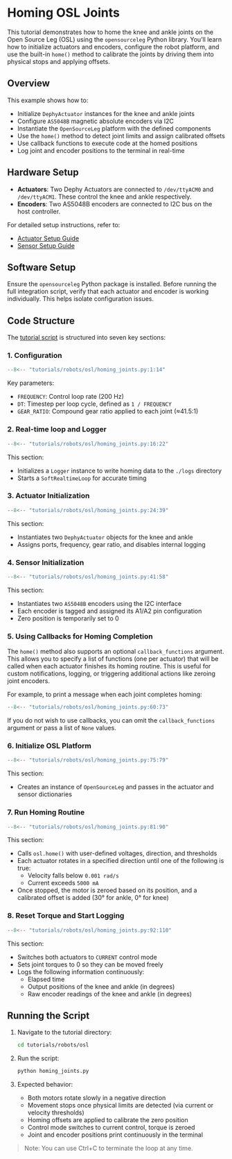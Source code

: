 # Homing OSL Joints

This tutorial demonstrates how to home the knee and ankle joints on the Open Source Leg (OSL) using the `opensourceleg` Python library. You’ll learn how to initialize actuators and encoders, configure the robot platform, and use the built-in `home()` method to calibrate the joints by driving them into physical stops and applying offsets.

## Overview

This example shows how to:

- Initialize `DephyActuator` instances for the knee and ankle joints
- Configure `AS5048B` magnetic absolute encoders via I2C
- Instantiate the `OpenSourceLeg` platform with the defined components
- Use the `home()` method to detect joint limits and assign calibrated offsets
- Use callback functions to execute code at the homed positions
- Log joint and encoder positions to the terminal in real-time

## Hardware Setup

- **Actuators**: Two Dephy Actuators are connected to `/dev/ttyACM0` and `/dev/ttyACM1`. These control the knee and ankle respectively.
- **Encoders**: Two AS5048B encoders are connected to I2C bus on the host controller.

For detailed setup instructions, refer to:

- [Actuator Setup Guide](https://github.com/neurobionics/opensourceleg/blob/main/tutorials/actuators/getting_started.md)
- [Sensor Setup Guide](https://github.com/neurobionics/opensourceleg/blob/main/tutorials/sensors/getting_started.md)

## Software Setup

Ensure the `opensourceleg` Python package is installed. Before running the full integration script, verify that each actuator and encoder is working individually. This helps isolate configuration issues.

## Code Structure

The [tutorial script](https://github.com/neurobionics/opensourceleg/blob/main/tutorials/robots/osl/homing_joints.py) is structured into seven key sections:

### 1. Configuration

```python
--8<-- "tutorials/robots/osl/homing_joints.py:1:14"
```

Key parameters:

- `FREQUENCY`: Control loop rate (200 Hz)
- `DT`: Timestep per loop cycle, defined as `1 / FREQUENCY`
- `GEAR_RATIO`: Compound gear ratio applied to each joint (≈41.5:1)

### 2. Real-time loop and Logger

```python
--8<-- "tutorials/robots/osl/homing_joints.py:16:22"
```

This section:

- Initializes a `Logger` instance to write homing data to the `./logs` directory
- Starts a `SoftRealtimeLoop` for accurate timing

### 3. Actuator Initialization

```python
--8<-- "tutorials/robots/osl/homing_joints.py:24:39"
```

This section:

- Instantiates two `DephyActuator` objects for the knee and ankle
- Assigns ports, frequency, gear ratio, and disables internal logging

### 4. Sensor Initialization

```python
--8<-- "tutorials/robots/osl/homing_joints.py:41:58"
```

This section:

- Instantiates two `AS5048B` encoders using the I2C interface
- Each encoder is tagged and assigned its A1/A2 pin configuration
- Zero position is temporarily set to 0

### 5. Using Callbacks for Homing Completion

The `home()` method also supports an optional `callback_functions` argument. This allows you to specify a list of functions (one per actuator) that will be called when each actuator finishes its homing routine. This is useful for custom notifications, logging, or triggering additional actions like zeroing joint encoders.

For example, to print a message when each joint completes homing:

```python
--8<-- "tutorials/robots/osl/homing_joints.py:60:73"
```

If you do not wish to use callbacks, you can omit the `callback_functions` argument or pass a list of `None` values.

### 6. Initialize OSL Platform

```python
--8<-- "tutorials/robots/osl/homing_joints.py:75:79"
```

This section:

- Creates an instance of `OpenSourceLeg` and passes in the actuator and sensor dictionaries

### 7. Run Homing Routine

```python
--8<-- "tutorials/robots/osl/homing_joints.py:81:90"
```

This section:

- Calls `osl.home()` with user-defined voltages, direction, and thresholds
- Each actuator rotates in a specified direction until one of the following is true:
  - Velocity falls below `0.001 rad/s`
  - Current exceeds `5000 mA`
- Once stopped, the motor is zeroed based on its position, and a calibrated offset is added (30° for ankle, 0° for knee)

### 8. Reset Torque and Start Logging

```python
--8<-- "tutorials/robots/osl/homing_joints.py:92:110"
```

This section:

- Switches both actuators to `CURRENT` control mode
- Sets joint torques to 0 so they can be moved freely
- Logs the following information continuously:
  - Elapsed time
  - Output positions of the knee and ankle (in degrees)
  - Raw encoder readings of the knee and ankle (in degrees)

## Running the Script

1. Navigate to the tutorial directory:

    ```bash
    cd tutorials/robots/osl
    ```

2. Run the script:

    ```bash
    python homing_joints.py
    ```

3. Expected behavior:

    - Both motors rotate slowly in a negative direction
    - Movement stops once physical limits are detected (via current or velocity thresholds)
    - Homing offsets are applied to calibrate the zero position
    - Control mode switches to current control, torque is zeroed
    - Joint and encoder positions print continuously in the terminal

> Note: You can use Ctrl+C to terminate the loop at any time.
